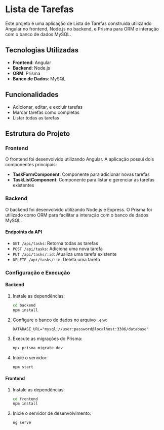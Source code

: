 # Lista de Tarefas

Este projeto é uma aplicação de Lista de Tarefas construída utilizando Angular no frontend, Node.js no backend, e Prisma para ORM e interação com o banco de dados MySQL.

## Tecnologias Utilizadas

- **Frontend**: Angular
- **Backend**: Node.js
- **ORM**: Prisma
- **Banco de Dados**: MySQL

## Funcionalidades

- Adicionar, editar, e excluir tarefas
- Marcar tarefas como completas
- Listar todas as tarefas

## Estrutura do Projeto

### Frontend

O frontend foi desenvolvido utilizando Angular. A aplicação possui dois componentes principais:
- **TaskFormComponent**: Componente para adicionar novas tarefas
- **TaskListComponent**: Componente para listar e gerenciar as tarefas existentes

### Backend

O backend foi desenvolvido utilizando Node.js e Express. O Prisma foi utilizado como ORM para facilitar a interação com o banco de dados MySQL.

#### Endpoints da API

- `GET /api/tasks`: Retorna todas as tarefas
- `POST /api/tasks`: Adiciona uma nova tarefa
- `PUT /api/tasks/:id`: Atualiza uma tarefa existente
- `DELETE /api/tasks/:id`: Deleta uma tarefa

### Configuração e Execução

#### Backend

1. Instale as dependências:
    ```bash
    cd backend
    npm install
    ```

2. Configure o banco de dados no arquivo `.env`:
    ```env
    DATABASE_URL="mysql://user:password@localhost:3306/database"
    ```

3. Execute as migrações do Prisma:
    ```bash
    npx prisma migrate dev
    ```

4. Inicie o servidor:
    ```bash
    npm start
    ```

#### Frontend

1. Instale as dependências:
    ```bash
    cd frontend
    npm install
    ```

2. Inicie o servidor de desenvolvimento:
    ```bash
    ng serve
    ```
